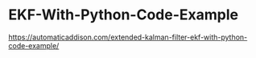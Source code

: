 # EKF-With-Python-Code-Example
https://automaticaddison.com/extended-kalman-filter-ekf-with-python-code-example/
